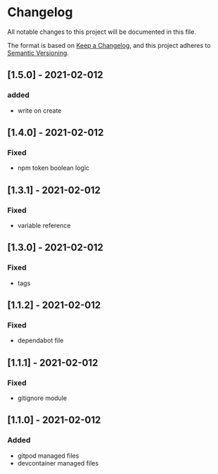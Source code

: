 # Changelog
All notable changes to this project will be documented in this file.

The format is based on [Keep a Changelog](https://keepachangelog.com/en/1.0.0/),
and this project adheres to [Semantic Versioning](https://semver.org/spec/v2.0.0.html).

## [1.5.0] - 2021-02-012
### added
- write on create
## [1.4.0] - 2021-02-012
### Fixed
- npm token boolean logic
## [1.3.1] - 2021-02-012
### Fixed
- variable reference

## [1.3.0] - 2021-02-012
### Fixed
- tags

## [1.1.2] - 2021-02-012
### Fixed
- dependabot file

## [1.1.1] - 2021-02-012
### Fixed
- gitignore module

## [1.1.0] - 2021-02-012
### Added
- gitpod managed files
- devcontainer managed files


